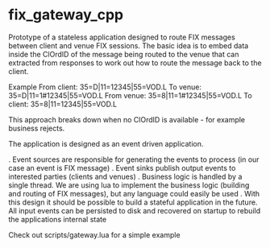 # fix_gateway_cpp

Prototype of a stateless application designed to route FIX messages between client and venue FIX sessions. The basic idea is to embed data inside the ClOrdID of the message being routed to the venue that can extracted from responses to work out how to route the message back to the client.

Example
From client: 35=D|11=12345|55=VOD.L
To venue: 35=D|11=1#12345|55=VOD.L
From venue: 35=8|11=1#12345|55=VOD.L
To client: 35=8|11=12345|55=VOD.L

This approach breaks down when no ClOrdID is available - for example business rejects.

The application is designed as an event driven application.

. Event sources are responsible for generating the events to process (in our case an event is FIX message)
. Event sinks publish output events to interested parties (clients and venues)
. Business logic is handled by a single thread. We are using lua to implement the business logic (building and routing of FIX messages), but any language could easily be used
. With this design it should be possible to build a stateful application in the future. All input events can be persisted to disk and recovered on startup to rebuild the applications internal state

Check out scripts/gateway.lua for a simple example
